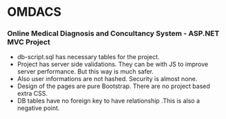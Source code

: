 # OMDACS
### Online Medical Diagnosis and Concultancy System - ASP.NET MVC Project

- db-script.sql has necessary tables for the project.
- Project has server side validations. They can be with JS to improve server performance. But this way is much safer.
- Also user informations are not hashed. Security is almost none.
- Design of the pages are pure Bootstrap. There are no project based extra CSS. 
- DB tables have no foreign key to have relationship .This is also a negative point.
